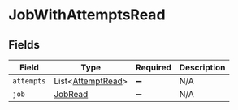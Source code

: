 # JobWithAttemptsRead


## Fields

| Field                                                   | Type                                                    | Required                                                | Description                                             |
| ------------------------------------------------------- | ------------------------------------------------------- | ------------------------------------------------------- | ------------------------------------------------------- |
| `attempts`                                              | List<[AttemptRead](../../models/shared/AttemptRead.md)> | :heavy_minus_sign:                                      | N/A                                                     |
| `job`                                                   | [JobRead](../../models/shared/JobRead.md)               | :heavy_minus_sign:                                      | N/A                                                     |